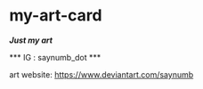 # my-art-card
***Just my art***

*** IG : saynumb_dot ***

art website: https://www.deviantart.com/saynumb
